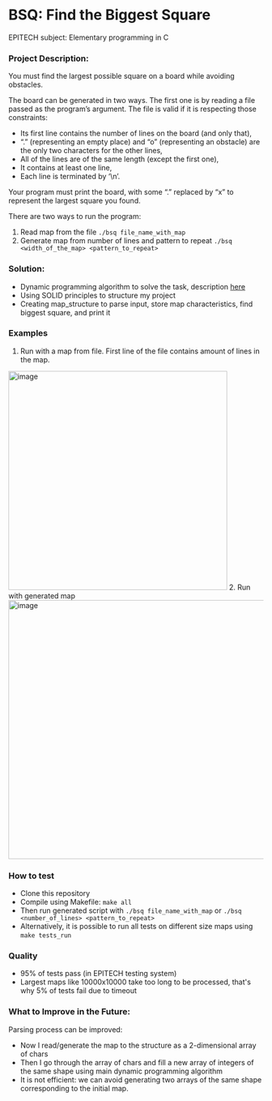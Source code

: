 
# BSQ: Find the Biggest Square
EPITECH subject: Elementary programming in C
### Project Description:
You must find the largest possible square on a board while avoiding obstacles.

The board can be generated in two ways. The first one is by reading a file passed as the program’s argument. The file is valid if it is respecting those constraints:

- Its first line contains the number of lines on the board (and only that),
- “.” (representing an empty place) and “o” (representing an obstacle) are the only two characters for the other lines,
- All of the lines are of the same length (except the first one),
- It contains at least one line,
- Each line is terminated by ‘\n’.

Your program must print the board, with some “.” replaced by “x” to represent the largest square you found.

There are two ways to run the program:
1. Read map from the file `./bsq file_name_with_map`
2. Generate map from number of lines and pattern to repeat `./bsq <width_of_the_map> <pattern_to_repeat>`

### Solution:
- Dynamic programming algorithm to solve the task, description [here](https://stackoverflow.com/questions/20335427/most-efficient-algorithm-to-find-the-biggest-square-in-a-two-dimension-map)
- Using SOLID principles to structure my project
- Creating map_structure to parse input, store map characteristics, find biggest square, and print it

### Examples
1. Run with a map from file. First line of the file contains amount of lines in the map.
<img width="432" alt="image" src="https://user-images.githubusercontent.com/90262631/226178726-a0848993-d417-486f-947d-fa370a24380e.png">
2. Run with generated map
<img width="511" alt="image" src="https://user-images.githubusercontent.com/90262631/226178914-17f689d3-de92-4a3e-9315-c708291d144e.png">

### How to test
- Clone this repository
- Compile using Makefile:  `make all`
- Then run generated script with `./bsq file_name_with_map` or `./bsq <number_of_lines> <pattern_to_repeat>`
- Alternatively, it is possible to run all tests on different size maps using `make tests_run`

### Quality
- 95% of tests pass (in EPITECH testing system)
- Largest maps like 10000x10000 take too long to be processed, that's why 5% of tests fail due to timeout

### What to Improve in the Future:
Parsing process can be improved:
- Now I read/generate the map to the structure as a 2-dimensional array of chars
- Then I go through the array of chars and fill a new array of integers of the same shape using main dynamic programming algorithm
- It is not efficient: we can avoid generating two arrays of the same shape corresponding to the initial map.
